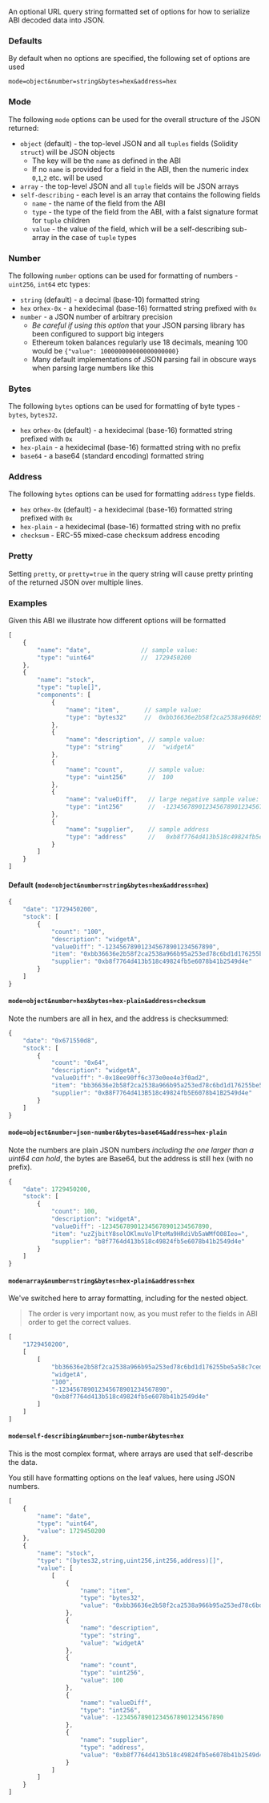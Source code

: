 An optional URL query string formatted set of options for how to serialize ABI decoded data into JSON.

### Defaults

By default when no options are specified, the following set of options are used

```
mode=object&number=string&bytes=hex&address=hex
```

### Mode

The following `mode` options can be used for the overall structure of the JSON returned:

- `object` (default) - the top-level JSON and all `tuples` fields (Solidity `struct`) will be JSON objects
    - The key will be the `name` as defined in the ABI
    -  If no `name` is provided for a field in the ABI, then the numeric index `0`,`1`,`2` etc. will be used
- `array` - the top-level JSON and all `tuple` fields will be JSON arrays
- `self-describing`  - each level is an array that contains the following fields
    - `name` - the name of the field from the ABI
    - `type` - the type of the field from the ABI, with a falst signature format for `tuple` children
    - `value` - the value of the field, which will be a self-describing sub-array in the case of `tuple` types

### Number

The following `number` options can be used for formatting of numbers - `uint256`, `int64` etc types:

- `string` (default) - a decimal (base-10) formatted string
- `hex` or`hex-0x` - a hexidecimal (base-16) formatted string prefixed with `0x`
- `number` - a JSON number of arbitrary precision
    - _Be careful if using this option_ that your JSON parsing library has been configured to support big integers
    - Ethereum token balances regularly use 18 decimals, meaning 100 would be `{"value": 100000000000000000000}`
    - Many default implementations of JSON parsing fail in obscure ways when parsing large numbers like this

### Bytes

The following `bytes` options can be used for formatting of byte types - `bytes`, `bytes32`.

- `hex` or`hex-0x` (default) - a hexidecimal (base-16) formatted string prefixed with `0x`
- `hex-plain` - a hexidecimal (base-16) formatted string with no prefix
- `base64` - a base64 (standard encoding) formatted string

### Address

The following `bytes` options can be used for formatting `address` type fields.

- `hex` or`hex-0x` (default) - a hexidecimal (base-16) formatted string prefixed with `0x`
- `hex-plain` - a hexidecimal (base-16) formatted string with no prefix
- `checksum` - ERC-55 mixed-case checksum address encoding

### Pretty

Setting `pretty`, or `pretty=true` in the query string will cause pretty printing of the returned JSON over multiple lines.

### Examples

Given this ABI we illustrate how different options will be formatted

```js
[
    {
        "name": "date",              // sample value:
        "type": "uint64"             //  1729450200
    },
    {
        "name": "stock",
        "type": "tuple[]",
        "components": [
            {
                "name": "item",       // sample value: 
                "type": "bytes32"     //  0xbb36636e2b58f2ca2538a966b95a253ed78c6bd1d176255be5a58c7ced3c21ea
            },
            {
                "name": "description", // sample value:
                "type": "string"       //  "widgetA"
            },
            {
                "name": "count",       // sample value:
                "type": "uint256"      //  100
            },
            {
                "name": "valueDiff",   // large negative sample value:
                "type": "int256"       //  -123456789012345678901234567890
            },
            {
                "name": "supplier",    // sample address
                "type": "address"      //   0xb8f7764d413b518c49824fb5e6078b41b2549d4e
            }
        ]
    }
]
```

#### Default (`mode=object&number=string&bytes=hex&address=hex`)

```js
{
    "date": "1729450200",
    "stock": [
        {
            "count": "100",
            "description": "widgetA",
            "valueDiff": "-123456789012345678901234567890",
            "item": "0xbb36636e2b58f2ca2538a966b95a253ed78c6bd1d176255be5a58c7ced3c21ea",
            "supplier": "0xb8f7764d413b518c49824fb5e6078b41b2549d4e"
        }
    ]
}
```

#### `mode=object&number=hex&bytes=hex-plain&address=checksum`

Note the numbers are all in hex, and the address is checksummed:

```js
{
    "date": "0x671550d8",
    "stock": [
        {
            "count": "0x64",
            "description": "widgetA",
            "valueDiff": "-0x18ee90ff6c373e0ee4e3f0ad2",
            "item": "bb36636e2b58f2ca2538a966b95a253ed78c6bd1d176255be5a58c7ced3c21ea",
            "supplier": "0xB8F7764d413B518c49824fb5E6078b41B2549d4e"
        }
    ]
}
```

#### `mode=object&number=json-number&bytes=base64&address=hex-plain`

Note the numbers are plain JSON numbers _including the one larger than a uint64 can hold_,
the bytes are Base64, but the address is still hex (with no prefix).

```js
{
    "date": 1729450200,
    "stock": [
        {
            "count": 100,
            "description": "widgetA",
            "valueDiff": -123456789012345678901234567890,
            "item": "uzZjbitY8solOKlmuVolPteMa9HRdiVb5aWMfO08Ieo=",
            "supplier": "b8f7764d413b518c49824fb5e6078b41b2549d4e"
        }
    ]
}
```

#### `mode=array&number=string&bytes=hex-plain&address=hex`

We've switched here to array formatting, including for the nested object.

> The order is very important now, as you must refer to the fields in ABI order to get the correct values.

```js
[
    "1729450200",
    [
        [
            "bb36636e2b58f2ca2538a966b95a253ed78c6bd1d176255be5a58c7ced3c21ea",
            "widgetA",
            "100",
            "-123456789012345678901234567890",
            "0xb8f7764d413b518c49824fb5e6078b41b2549d4e"
        ]
    ]
]
```

#### `mode=self-describing&number=json-number&bytes=hex`

This is the most complex format, where arrays are used that self-describe the data.

You still have formatting options on the leaf values, here using JSON numbers.

```js
[
    {
        "name": "date",
        "type": "uint64",
        "value": 1729450200
    },
    {
        "name": "stock",
        "type": "(bytes32,string,uint256,int256,address)[]",
        "value": [
            [
                {
                    "name": "item",
                    "type": "bytes32",
                    "value": "0xbb36636e2b58f2ca2538a966b95a253ed78c6bd1d176255be5a58c7ced3c21ea"
                },
                {
                    "name": "description",
                    "type": "string",
                    "value": "widgetA"
                },
                {
                    "name": "count",
                    "type": "uint256",
                    "value": 100
                },
                {
                    "name": "valueDiff",
                    "type": "int256",
                    "value": -123456789012345678901234567890
                },
                {
                    "name": "supplier",
                    "type": "address",
                    "value": "0xb8f7764d413b518c49824fb5e6078b41b2549d4e"
                }
            ]
        ]
    }
]
```